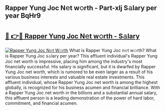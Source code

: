 ## Rapper Yung Joc N𝚎t w𝚘rth - Part-xlj S𝚊lary per year BqHr9

# <h2><a href="http://gc3cya.nevu.top/?p=Rapper+Yung+Joc">🔗 👉🔴 Rapper Yung Joc N𝚎t w𝚘rth - S𝚊lary</a></h2>

[![Rapper Yung Joc N𝚎t W𝚘rth](https://i.imgur.com/Oavwk0R.jpeg)](http://gc3cya.nevu.top/?p=Rapper+Yung+Joc)
What is Rapper Yung Joc n𝚎t w𝚘rth? What is Rapper Yung Joc s𝚊lary per year?
This affluent individual's Rapper Yung Joc net worth is impressive, placing him among the industry's most financially successful. His salary is significant, but it is dwarfed by Rapper Yung Joc net worth, which is rumored to be even larger as a result of his various business interests and valuable real estate investments. This affluent individual, whose Rapper Yung Joc net worth is among the highest globally, is recognized for his business acumen and financial brilliance. With a Rapper Yung Joc net worth in the billions and a substantial annual salary, this affluent person is a leading demonstration of the power of hard labor, commitment, and financial acumen.
